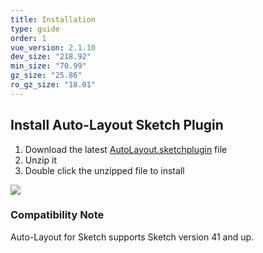 ```yaml
---
title: Installation
type: guide
order: 1
vue_version: 2.1.10
dev_size: "218.92"
min_size: "70.99"
gz_size: "25.86"
ro_gz_size: "18.01"
---
```


## Install Auto-Layout Sketch Plugin

1. Download the latest [AutoLayout.sketchplugin](https://github.com/AnimaApp/Auto-Layout/raw/master/AutoLayoutPlugin.zip) file
2. Unzip it
2. Double click the unzipped file to install

![](/docs/images/installation1.png)

### Compatibility Note

Auto-Layout for Sketch supports Sketch version 41 and up.